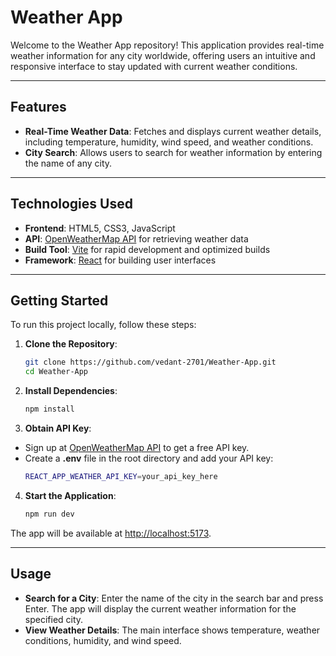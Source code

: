 # Weather App

Welcome to the Weather App repository! This application provides real-time weather information for any city worldwide, offering users an intuitive and responsive interface to stay updated with current weather conditions.

---

## Features

- **Real-Time Weather Data**: Fetches and displays current weather details, including temperature, humidity, wind speed, and weather conditions.
- **City Search**: Allows users to search for weather information by entering the name of any city.

---

## Technologies Used

- **Frontend**: HTML5, CSS3, JavaScript
- **API**: [OpenWeatherMap API](https://openweathermap.org/api) for retrieving weather data
- **Build Tool**: [Vite](https://vitejs.dev/) for rapid development and optimized builds
- **Framework**: [React](https://reactjs.org/) for building user interfaces

---

## Getting Started

To run this project locally, follow these steps:

1. **Clone the Repository**:

   ```bash
   git clone https://github.com/vedant-2701/Weather-App.git
   cd Weather-App

2. **Install Dependencies**:

    ```bash
   npm install

3. **Obtain API Key**:

- Sign up at [OpenWeatherMap API](https://home.openweathermap.org/users/sign_in) to get a free API key.
- Create a **.env** file in the root directory and add your API key:
    ```bash
   REACT_APP_WEATHER_API_KEY=your_api_key_here

4. **Start the Application**:

    ```bash
    npm run dev

The app will be available at [http://localhost:5173](http://localhost:5173).

---

## Usage

- **Search for a City**: Enter the name of the city in the search bar and press Enter. The app will display the current weather information for the specified city.
- **View Weather Details**: The main interface shows temperature, weather conditions, humidity, and wind speed.
